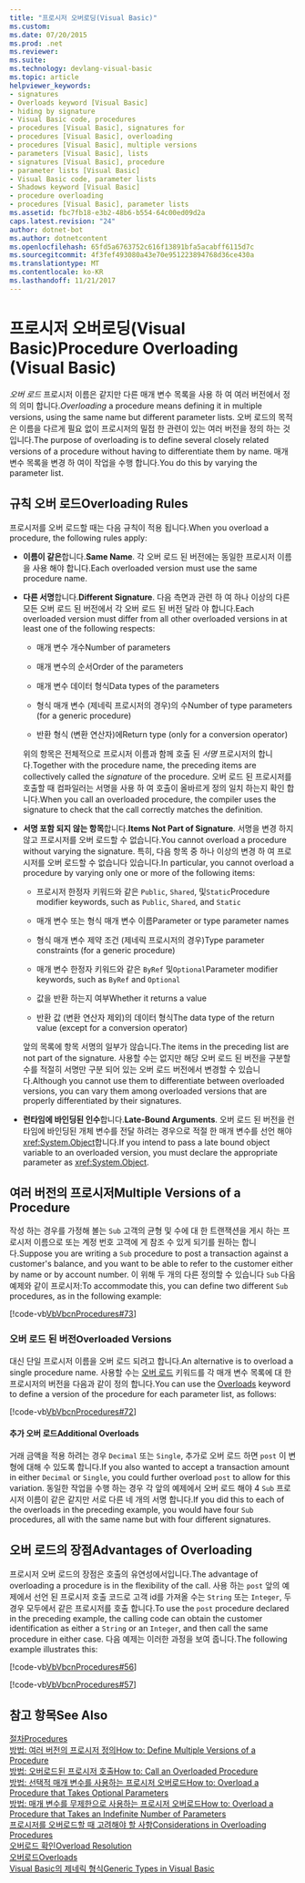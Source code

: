 ```yaml
---
title: "프로시저 오버로딩(Visual Basic)"
ms.custom: 
ms.date: 07/20/2015
ms.prod: .net
ms.reviewer: 
ms.suite: 
ms.technology: devlang-visual-basic
ms.topic: article
helpviewer_keywords:
- signatures
- Overloads keyword [Visual Basic]
- hiding by signature
- Visual Basic code, procedures
- procedures [Visual Basic], signatures for
- procedures [Visual Basic], overloading
- procedures [Visual Basic], multiple versions
- parameters [Visual Basic], lists
- signatures [Visual Basic], procedure
- parameter lists [Visual Basic]
- Visual Basic code, parameter lists
- Shadows keyword [Visual Basic]
- procedure overloading
- procedures [Visual Basic], parameter lists
ms.assetid: fbc7fb18-e3b2-48b6-b554-64c00ed09d2a
caps.latest.revision: "24"
author: dotnet-bot
ms.author: dotnetcontent
ms.openlocfilehash: 65fd5a6763752c616f13891bfa5acabff6115d7c
ms.sourcegitcommit: 4f3fef493080a43e70e951223894768d36ce430a
ms.translationtype: MT
ms.contentlocale: ko-KR
ms.lasthandoff: 11/21/2017
---
```

# <a name="procedure-overloading-visual-basic"></a><span data-ttu-id="572bc-102">프로시저 오버로딩(Visual Basic)</span><span class="sxs-lookup"><span data-stu-id="572bc-102">Procedure Overloading (Visual Basic)</span></span>
<span data-ttu-id="572bc-103">*오버 로드* 프로시저 이름은 같지만 다른 매개 변수 목록을 사용 하 여 여러 버전에서 정의 의미 합니다.</span><span class="sxs-lookup"><span data-stu-id="572bc-103">*Overloading* a procedure means defining it in multiple versions, using the same name but different parameter lists.</span></span> <span data-ttu-id="572bc-104">오버 로드의 목적은 이름을 다르게 필요 없이 프로시저의 밀접 한 관련이 있는 여러 버전을 정의 하는 것입니다.</span><span class="sxs-lookup"><span data-stu-id="572bc-104">The purpose of overloading is to define several closely related versions of a procedure without having to differentiate them by name.</span></span> <span data-ttu-id="572bc-105">매개 변수 목록을 변경 하 여이 작업을 수행 합니다.</span><span class="sxs-lookup"><span data-stu-id="572bc-105">You do this by varying the parameter list.</span></span>  
  
## <a name="overloading-rules"></a><span data-ttu-id="572bc-106">규칙 오버 로드</span><span class="sxs-lookup"><span data-stu-id="572bc-106">Overloading Rules</span></span>  
 <span data-ttu-id="572bc-107">프로시저를 오버 로드할 때는 다음 규칙이 적용 됩니다.</span><span class="sxs-lookup"><span data-stu-id="572bc-107">When you overload a procedure, the following rules apply:</span></span>  
  
-   <span data-ttu-id="572bc-108">**이름이 같은**합니다.</span><span class="sxs-lookup"><span data-stu-id="572bc-108">**Same Name**.</span></span> <span data-ttu-id="572bc-109">각 오버 로드 된 버전에는 동일한 프로시저 이름을 사용 해야 합니다.</span><span class="sxs-lookup"><span data-stu-id="572bc-109">Each overloaded version must use the same procedure name.</span></span>  
  
-   <span data-ttu-id="572bc-110">**다른 서명**합니다.</span><span class="sxs-lookup"><span data-stu-id="572bc-110">**Different Signature**.</span></span> <span data-ttu-id="572bc-111">다음 측면과 관련 하 여 하나 이상의 다른 모든 오버 로드 된 버전에서 각 오버 로드 된 버전 달라 야 합니다.</span><span class="sxs-lookup"><span data-stu-id="572bc-111">Each overloaded version must differ from all other overloaded versions in at least one of the following respects:</span></span>  
  
    -   <span data-ttu-id="572bc-112">매개 변수 개수</span><span class="sxs-lookup"><span data-stu-id="572bc-112">Number of parameters</span></span>  
  
    -   <span data-ttu-id="572bc-113">매개 변수의 순서</span><span class="sxs-lookup"><span data-stu-id="572bc-113">Order of the parameters</span></span>  
  
    -   <span data-ttu-id="572bc-114">매개 변수 데이터 형식</span><span class="sxs-lookup"><span data-stu-id="572bc-114">Data types of the parameters</span></span>  
  
    -   <span data-ttu-id="572bc-115">형식 매개 변수 (제네릭 프로시저의 경우)의 수</span><span class="sxs-lookup"><span data-stu-id="572bc-115">Number of type parameters (for a generic procedure)</span></span>  
  
    -   <span data-ttu-id="572bc-116">반환 형식 (변환 연산자)에</span><span class="sxs-lookup"><span data-stu-id="572bc-116">Return type (only for a conversion operator)</span></span>  
  
     <span data-ttu-id="572bc-117">위의 항목은 전체적으로 프로시저 이름과 함께 호출 된 *서명* 프로시저의 합니다.</span><span class="sxs-lookup"><span data-stu-id="572bc-117">Together with the procedure name, the preceding items are collectively called the *signature* of the procedure.</span></span> <span data-ttu-id="572bc-118">오버 로드 된 프로시저를 호출할 때 컴파일러는 서명을 사용 하 여 호출이 올바르게 정의 일치 하는지 확인 합니다.</span><span class="sxs-lookup"><span data-stu-id="572bc-118">When you call an overloaded procedure, the compiler uses the signature to check that the call correctly matches the definition.</span></span>  
  
-   <span data-ttu-id="572bc-119">**서명 포함 되지 않는 항목**합니다.</span><span class="sxs-lookup"><span data-stu-id="572bc-119">**Items Not Part of Signature**.</span></span> <span data-ttu-id="572bc-120">서명을 변경 하지 않고 프로시저를 오버 로드할 수 없습니다.</span><span class="sxs-lookup"><span data-stu-id="572bc-120">You cannot overload a procedure without varying the signature.</span></span> <span data-ttu-id="572bc-121">특히, 다음 항목 중 하나 이상의 변경 하 여 프로시저를 오버 로드할 수 없습니다 있습니다.</span><span class="sxs-lookup"><span data-stu-id="572bc-121">In particular, you cannot overload a procedure by varying only one or more of the following items:</span></span>  
  
    -   <span data-ttu-id="572bc-122">프로시저 한정자 키워드와 같은 `Public`, `Shared`, 및`Static`</span><span class="sxs-lookup"><span data-stu-id="572bc-122">Procedure modifier keywords, such as `Public`, `Shared`, and `Static`</span></span>  
  
    -   <span data-ttu-id="572bc-123">매개 변수 또는 형식 매개 변수 이름</span><span class="sxs-lookup"><span data-stu-id="572bc-123">Parameter or type parameter names</span></span>  
  
    -   <span data-ttu-id="572bc-124">형식 매개 변수 제약 조건 (제네릭 프로시저의 경우)</span><span class="sxs-lookup"><span data-stu-id="572bc-124">Type parameter constraints (for a generic procedure)</span></span>  
  
    -   <span data-ttu-id="572bc-125">매개 변수 한정자 키워드와 같은 `ByRef` 및`Optional`</span><span class="sxs-lookup"><span data-stu-id="572bc-125">Parameter modifier keywords, such as `ByRef` and `Optional`</span></span>  
  
    -   <span data-ttu-id="572bc-126">값을 반환 하는지 여부</span><span class="sxs-lookup"><span data-stu-id="572bc-126">Whether it returns a value</span></span>  
  
    -   <span data-ttu-id="572bc-127">반환 값 (변환 연산자 제외)의 데이터 형식</span><span class="sxs-lookup"><span data-stu-id="572bc-127">The data type of the return value (except for a conversion operator)</span></span>  
  
     <span data-ttu-id="572bc-128">앞의 목록에 항목 서명의 일부가 않습니다.</span><span class="sxs-lookup"><span data-stu-id="572bc-128">The items in the preceding list are not part of the signature.</span></span> <span data-ttu-id="572bc-129">사용할 수는 없지만 해당 오버 로드 된 버전을 구분할 수를 적절히 서명만 구분 되어 있는 오버 로드 버전에서 변경할 수 있습니다.</span><span class="sxs-lookup"><span data-stu-id="572bc-129">Although you cannot use them to differentiate between overloaded versions, you can vary them among overloaded versions that are properly differentiated by their signatures.</span></span>  
  
-   <span data-ttu-id="572bc-130">**런타임에 바인딩된 인수**합니다.</span><span class="sxs-lookup"><span data-stu-id="572bc-130">**Late-Bound Arguments**.</span></span> <span data-ttu-id="572bc-131">오버 로드 된 버전을 런타임에 바인딩된 개체 변수를 전달 하려는 경우으로 적절 한 매개 변수를 선언 해야 <xref:System.Object>합니다.</span><span class="sxs-lookup"><span data-stu-id="572bc-131">If you intend to pass a late bound object variable to an overloaded version, you must declare the appropriate parameter as <xref:System.Object>.</span></span>  
  
## <a name="multiple-versions-of-a-procedure"></a><span data-ttu-id="572bc-132">여러 버전의 프로시저</span><span class="sxs-lookup"><span data-stu-id="572bc-132">Multiple Versions of a Procedure</span></span>  
 <span data-ttu-id="572bc-133">작성 하는 경우를 가정해 볼는 `Sub` 고객의 균형 및 수에 대 한 트랜잭션을 게시 하는 프로시저 이름으로 또는 계정 번호 고객에 게 참조 수 있게 되기를 원하는 합니다.</span><span class="sxs-lookup"><span data-stu-id="572bc-133">Suppose you are writing a `Sub` procedure to post a transaction against a customer's balance, and you want to be able to refer to the customer either by name or by account number.</span></span> <span data-ttu-id="572bc-134">이 위해 두 개의 다른 정의할 수 있습니다 `Sub` 다음 예제와 같이 프로시저:</span><span class="sxs-lookup"><span data-stu-id="572bc-134">To accommodate this, you can define two different `Sub` procedures, as in the following example:</span></span>  
  
 [!code-vb[VbVbcnProcedures#73](./codesnippet/VisualBasic/procedure-overloading_1.vb)]  
  
### <a name="overloaded-versions"></a><span data-ttu-id="572bc-135">오버 로드 된 버전</span><span class="sxs-lookup"><span data-stu-id="572bc-135">Overloaded Versions</span></span>  
 <span data-ttu-id="572bc-136">대신 단일 프로시저 이름을 오버 로드 되려고 합니다.</span><span class="sxs-lookup"><span data-stu-id="572bc-136">An alternative is to overload a single procedure name.</span></span> <span data-ttu-id="572bc-137">사용할 수는 [오버 로드](../../../../visual-basic/language-reference/modifiers/overloads.md) 키워드를 각 매개 변수 목록에 대 한 프로시저의 버전을 다음과 같이 정의 합니다.</span><span class="sxs-lookup"><span data-stu-id="572bc-137">You can use the [Overloads](../../../../visual-basic/language-reference/modifiers/overloads.md) keyword to define a version of the procedure for each parameter list, as follows:</span></span>  
  
 [!code-vb[VbVbcnProcedures#72](./codesnippet/VisualBasic/procedure-overloading_2.vb)]  
  
#### <a name="additional-overloads"></a><span data-ttu-id="572bc-138">추가 오버 로드</span><span class="sxs-lookup"><span data-stu-id="572bc-138">Additional Overloads</span></span>  
 <span data-ttu-id="572bc-139">거래 금액을 적용 하려는 경우 `Decimal` 또는 `Single`, 추가로 오버 로드 하면 `post` 이 변형에 대해 수 있도록 합니다.</span><span class="sxs-lookup"><span data-stu-id="572bc-139">If you also wanted to accept a transaction amount in either `Decimal` or `Single`, you could further overload `post` to allow for this variation.</span></span> <span data-ttu-id="572bc-140">동일한 작업을 수행 하는 경우 각 앞의 예제에서 오버 로드 해야 4 `Sub` 프로시저 이름이 같은 같지만 서로 다른 네 개의 서명 합니다.</span><span class="sxs-lookup"><span data-stu-id="572bc-140">If you did this to each of the overloads in the preceding example, you would have four `Sub` procedures, all with the same name but with four different signatures.</span></span>  
  
## <a name="advantages-of-overloading"></a><span data-ttu-id="572bc-141">오버 로드의 장점</span><span class="sxs-lookup"><span data-stu-id="572bc-141">Advantages of Overloading</span></span>  
 <span data-ttu-id="572bc-142">프로시저 오버 로드의 장점은 호출의 유연성에서입니다.</span><span class="sxs-lookup"><span data-stu-id="572bc-142">The advantage of overloading a procedure is in the flexibility of the call.</span></span> <span data-ttu-id="572bc-143">사용 하는 `post` 앞의 예제에서 선언 된 프로시저 호출 코드로 고객 id를 가져올 수는 `String` 또는 `Integer`, 두 경우 모두에서 같은 프로시저를 호출 합니다.</span><span class="sxs-lookup"><span data-stu-id="572bc-143">To use the `post` procedure declared in the preceding example, the calling code can obtain the customer identification as either a `String` or an `Integer`, and then call the same procedure in either case.</span></span> <span data-ttu-id="572bc-144">다음 예제는 이러한 과정을 보여 줍니다.</span><span class="sxs-lookup"><span data-stu-id="572bc-144">The following example illustrates this:</span></span>  
  
 [!code-vb[VbVbcnProcedures#56](./codesnippet/VisualBasic/procedure-overloading_3.vb)]  
  
 [!code-vb[VbVbcnProcedures#57](./codesnippet/VisualBasic/procedure-overloading_4.vb)]  
  
## <a name="see-also"></a><span data-ttu-id="572bc-145">참고 항목</span><span class="sxs-lookup"><span data-stu-id="572bc-145">See Also</span></span>  
 [<span data-ttu-id="572bc-146">절차</span><span class="sxs-lookup"><span data-stu-id="572bc-146">Procedures</span></span>](./index.md)  
 [<span data-ttu-id="572bc-147">방법: 여러 버전의 프로시저 정의</span><span class="sxs-lookup"><span data-stu-id="572bc-147">How to: Define Multiple Versions of a Procedure</span></span>](./how-to-define-multiple-versions-of-a-procedure.md)  
 [<span data-ttu-id="572bc-148">방법: 오버로드된 프로시저 호출</span><span class="sxs-lookup"><span data-stu-id="572bc-148">How to: Call an Overloaded Procedure</span></span>](./how-to-call-an-overloaded-procedure.md)  
 [<span data-ttu-id="572bc-149">방법: 선택적 매개 변수를 사용하는 프로시저 오버로드</span><span class="sxs-lookup"><span data-stu-id="572bc-149">How to: Overload a Procedure that Takes Optional Parameters</span></span>](./how-to-overload-a-procedure-that-takes-optional-parameters.md)  
 [<span data-ttu-id="572bc-150">방법: 매개 변수를 무제한으로 사용하는 프로시저 오버로드</span><span class="sxs-lookup"><span data-stu-id="572bc-150">How to: Overload a Procedure that Takes an Indefinite Number of Parameters</span></span>](./how-to-overload-a-procedure-that-takes-an-indefinite-number-of-parameters.md)  
 [<span data-ttu-id="572bc-151">프로시저를 오버로드할 때 고려해야 할 사항</span><span class="sxs-lookup"><span data-stu-id="572bc-151">Considerations in Overloading Procedures</span></span>](./considerations-in-overloading-procedures.md)  
 [<span data-ttu-id="572bc-152">오버로드 확인</span><span class="sxs-lookup"><span data-stu-id="572bc-152">Overload Resolution</span></span>](./overload-resolution.md)  
 [<span data-ttu-id="572bc-153">오버로드</span><span class="sxs-lookup"><span data-stu-id="572bc-153">Overloads</span></span>](../../../../visual-basic/language-reference/modifiers/overloads.md)  
 [<span data-ttu-id="572bc-154">Visual Basic의 제네릭 형식</span><span class="sxs-lookup"><span data-stu-id="572bc-154">Generic Types in Visual Basic</span></span>](../../../../visual-basic/programming-guide/language-features/data-types/generic-types.md)
